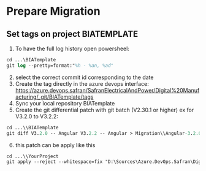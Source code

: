 # Prepare Migration

## Set tags on project BIATEMPLATE
1. To have the full log history open powersheel:
```ps
cd ...\BIATemplate
git log --pretty=format:"%h - %an, %ad"
```
2. select the correct commit id corresponding to the date 
3. Create the tag directly in the azure devops interface:
https://azure.devops.safran/SafranElectricalAndPower/Digital%20Manufacturing/_git/BIATemplate/tags
4. Sync your local repository BIATemplate
5. Create the git differential patch with git batch (V2.30.1 or higher) ex for V3.2.0 to V3.2.2:
```ps
cd ...\\BIATemplate
git diff V3.2.0 -- Angular V3.2.2 -- Angular > Migration\\Angular-3.2.0-3.2.2.patch
```
6. this patch can be apply like this
```ps
cd ...\\YourProject
git apply --reject --whitespace=fix "D:\Sources\Azure.DevOps.Safran\DigitalManufacturing\BIATemplate\Migration\Angular-3.2.0-3.2.2.patch"
```